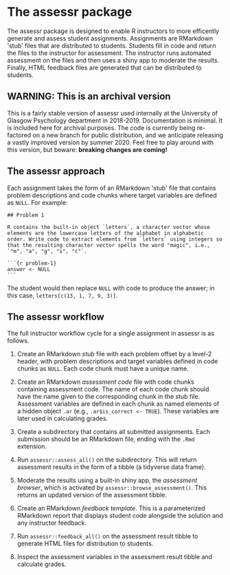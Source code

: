 
<!-- README.md is generated from README.Rmd. Please edit that file -->
The assessr package
===================

The assessr package is designed to enable R instructors to more efficently generate and assess student assignments. Assignments are RMarkdown 'stub' files that are distributed to students. Students fill in code and return the files to the instructor for assessment. The instructor runs automated assessment on the files and then uses a shiny app to moderate the results. Finally, HTML feedback files are generated that can be distributed to students.

WARNING: This is an archival version
------------------------------------

This is a fairly stable version of assessr used internally at the University of Glasgow Psychology department in 2018-2019. Documentation is minimal. It is included here for archival purposes. The code is currently being re-factored on a new branch for public distribution, and we anticipate releasing a vastly improved version by summer 2020. Feel free to play around with this version, but beware: **breaking changes are coming!**

The assessr approach
--------------------

Each assignment takes the form of an RMarkdown 'stub' file that contains problem descriptions and code chunks where target variables are defined as `NULL`. For example:

    ## Problem 1

    R contains the built-in object `letters`, a character vector whose
    elements are the lowercase letters of the alphabet in alphabetic
    order. Write code to extract elements from `letters` using integers so
    that the resulting character vector spells the word "magic", i.e.,
    `"m", "a", "g", "i", "c"`.

<pre><code>```{r problem-1}
answer <- NULL
```</code></pre>
The student would then replace `NULL` with code to produce the answer; in this case, `letters[c(13, 1, 7, 9, 3)]`.

The assessr workflow
--------------------

The full instructor workflow cycle for a single assignment in assessr is as follows.

1.  Create an RMarkdown *stub* file with each problem offset by a level-2 header, with problem descriptions and target variables defined in code chunks as `NULL`. Each code chunk must have a unique name.

2.  Create an RMarkdown *assessment code* file with code chunks containing assessment code. The name of each code chunk should have the name given to the corresponding chunk in the stub file. Assessment variables are defined in each chunk as named elements of a hidden object `.ar` (e.g., `.ar$is_correct <- TRUE`). These variables are later used in calculating grades.

3.  Create a subdirectory that contains all submitted assignments. Each submission should be an RMarkdown file, ending with the `.Rmd` extension.

4.  Run `assessr::assess_all()` on the subdirectory. This will return assessment results in the form of a tibble (a tidyverse data frame).

5.  Moderate the results using a built-in shiny app, the *assessment browser*, which is activated by `assessr::browse_assessment()`. This returns an updated version of the assessment tibble.

6.  Create an RMarkdown *feedback template*. This is a parameterized RMarkdown report that displays student code alongside the solution and any instructor feedback.

7.  Run `assessr::feedback_all()` on the assessment result tibble to generate HTML files for distribution to students.

8.  Inspect the assessment variables in the assessment result tibble and calculate grades.
